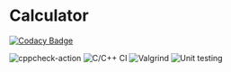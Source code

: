 # Calculator

[![Codacy Badge](https://api.codacy.com/project/badge/Grade/262c6b7be8e84056a9c420a3196a9daa)](https://app.codacy.com/gh/99002534/Calculator?utm_source=github.com&utm_medium=referral&utm_content=99002534/Calculator&utm_campaign=Badge_Grade)

![cppcheck-action](https://github.com/99002534/Calculator/workflows/cppcheck-action/badge.svg?branch=main)
![C/C++ CI](https://github.com/99002534/Calculator/workflows/C/C++%20CI/badge.svg)
![Valgrind](https://github.com/99002534/Calculator/workflows/Valgrind/badge.svg)
![Unit testing](https://github.com/99002534/Calculator/workflows/Unit%20testing/badge.svg)
